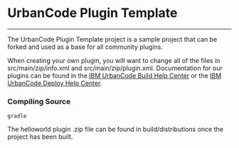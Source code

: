 # UrbanCode Plugin Template
---

The UrbanCode Plugin Template project is a sample project that can be forked and used as a base for all community plugins.

When creating your own plugin, you will want to change all of the files in src/main/zip/info.xml and src/main/zip/plugin.xml. Documentation
for our plugins can be found in the [IBM UrbanCode Build Help Center](http://www-01.ibm.com/support/knowledgecenter/SS8NMD_6.1.2/com.ibm.ucbuild.doc/topics/c_node_extend.html) or the [IBM UrbanCode Deploy Help Center](http://www.ibm.com/support/knowledgecenter/SS4GSP_6.2.1/com.ibm.udeploy.doc/topics/c_node_extending.html).

### Compiling Source
`gradle`

The helloworld plugin .zip file can be found in build/distributions once the project has been built.

